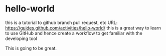 # hello-world
this is a tutorial to github branch pull request, etc  URL: https://guides.github.com/activities/hello-world/
this is a great way to learn to use GitHub and hence create a workflow to get familiar with the developing tool

This is going to be great.
